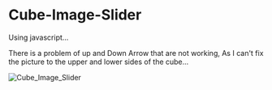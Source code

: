 # Cube-Image-Slider
Using javascript...

There is a problem of up and Down Arrow that are not working, As I can't fix the picture to the upper and lower sides of the cube...

![Cube_Image_Slider](https://user-images.githubusercontent.com/102974292/236639053-43d39ee0-d476-4f51-94d5-e8edce115645.png)
